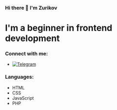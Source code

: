 ### Hi there 👋 I'm Zurikov

# I'm a beginner in frontend development

### Connect with me:
*   [![Telegram](https://swimfed23.ru/wp-content/uploads/2022/04/telegram-logo.png)](https://t.me/zurikov )

### Languages:
* HTML
* CSS
* JavaScript
* PHP



<!--
**zurikov/zurikov** is a ✨ _special_ ✨ repository because its `README.md` (this file) appears on your GitHub profile.

Here are some ideas to get you started:

- 🔭 I’m currently working on ...
- 🌱 I’m currently learning ...
- 👯 I’m looking to collaborate on ...
- 🤔 I’m looking for help with ...
- 💬 Ask me about ...
- 📫 How to reach me: ...
- 😄 Pronouns: ...
- ⚡ Fun fact: ...
-->

